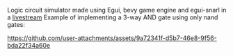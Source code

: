 Logic circuit simulator made using Egui, bevy game engine and egui-snarl in a [livestream](https://youtu.be/zigPWkPm00U)
Example of implementing a 3-way AND gate using only nand gates:

https://github.com/user-attachments/assets/9a72341f-d5b7-46e8-9f56-bda22f34a60e
